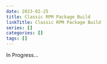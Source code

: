 ```yaml
---
date: 2023-02-25
title: Classic RPM Package Build
linkTitle: Classic RPM Package Build
series: []
categories: []
tags: []
---
```


In Progress...

